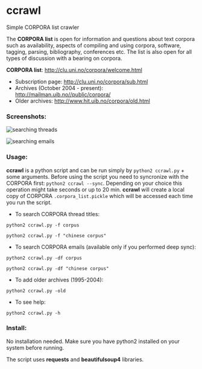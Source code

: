 # ccrawl
Simple CORPORA list crawler

The **CORPORA list** is open for information and questions about text corpora such as availability, aspects of compiling and using corpora, software, tagging, parsing, bibliography, conferences etc. The list is also open for all types of discussion with a bearing on corpora.

**CORPORA list**: http://clu.uni.no/corpora/welcome.html

- Subscription page: http://clu.uni.no/corpora/sub.html
- Archives (October 2004 - present): http://mailman.uib.no//public/corpora/
- Older archives: http://www.hit.uib.no/corpora/old.html

### Screenshots:
![](http://i.imgur.com/oD1Vjqh.png "searching threads")

![](http://i.imgur.com/fKUBNb8.png "searching emails") 

### Usage:
**ccrawl** is a python script and can be run simply by `python2 ccrawl.py` + some arguments.
Before using the script you need to syncronize with the CORPORA first: `python2 ccrawl --sync`.
Depending on your choice this operation might take seconds or up to 20 min. **ccrawl** will create a local copy of CORPORA `.corpora_list.pickle` which will be accessed each time you run the script. 

- To search CORPORA thread titles: 
```
python2 ccrawl.py -f corpus
```
```
python2 ccrawl.py -f "chinese corpus"
```
- To search CORPORA emails (available only if you performed deep sync):
```
python2 ccrawl.py -df corpus
``` 
```
python2 ccrawl.py -df "chinese corpus"
```

- To add older archives (1995-2004): 
```
python2 ccrawl.py -old
```
- To see help: 
```
python2 ccrawl.py -h
```

### Install:
No installation needed.
Make sure you have python2 installed on your system before running.

The script uses **requests** and **beautifulsoup4** libraries.

